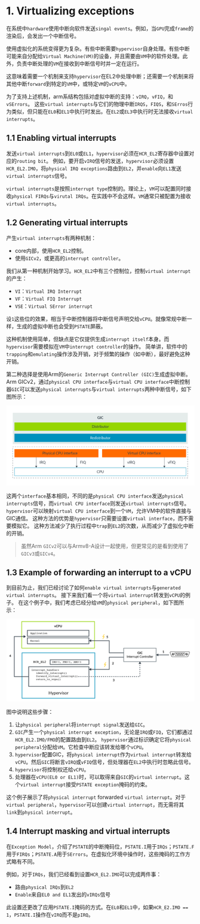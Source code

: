 # 1. Virtualizing exceptions

在系统中`hardware`使用中断向软件发送`singal events`。例如，当`GPU`完成`frame`的渲染后，会发出一个中断信号。

使用虚拟化的系统变得更为复杂。有些中断需要`hypervisor`自身处理。有些中断可能来自分配给`Virtual Machine(VM)`的设备，并且需要由`VM`中的软件处理。此外，负责中断处理的`VM`在接收到中断信号时并一定在运行。

这意味着需要一个机制来支持`hypervisor`在EL2中处理中断；还需要一个机制来将其他中断`forward`到特定的`VM`中，或特定`VM`的`vCPU`中。

为了支持上述机制，arm系结构包括对虚拟中断的支持：`vIRQ`，`vFIQ`，和`vSErrors`。
这些`virtual interrupts`与它们的物理中断`IRQS`，`FIQS`，和`SErros`行为类似，但只能在`EL0`和`EL1`中执行时发出。在`EL2`或`EL3`中执行时无法接收`virtual interrupts`。

## 1.1 Enabling virtual interrupts

发送`virtual interrupts`到`EL0`或`EL1`，`hypervisor`必须在`HCR_EL2`寄存器中设置对应的`routing bit`。
例如，要开启`vIRQ`信号的发送，`hypervisor`必须设置`HCR_EL2.IMO`，将`physical IRQ exceptions`路由到`EL2`，并`enable`向`EL1`发送`virtual interrupts`信号。

`virtual interrupts`是按照`interrupt type`控制的。理论上，`VM`可以配置同时接收`physical FIRQs`与`virutal IRQs`。在实践中不会这样。`VM`通常只被配置为接收`virtual interrupts`。

## 1.2 Generating virtual interrupts

产生`virtual interrupts`有两种机制：
- core内部，使用`HCR_EL2`控制。
- 使用`GICv2`，或更高的`interrupt controller`。

我们从第一种机制开始学习。`HCR_EL2`中有三个控制位，控制`virtual interrupt`的产生：
- `VI`：`Virtual IRQ Interrupt`
- `VF`：`Virtual FIQ Interrupt`
- `VSE`：`Virtual SError interrupt`

设`1`这些位的效果，相当于中断控制器将中断信号声明交给`vCPU`。就像常规中断一样，生成的虚拟中断也会受到`PSTATE`屏蔽。

这种机制使用简单，但缺点是它仅提供生成`interrupt itself`本身。而`hypervisor`需要模拟在`VM`中`interrupt controller`的操作。
简单讲，软件中的`trapping`和`emulating`操作涉及开销，对于频繁的操作（如中断），最好避免这种开销。

第二种选择是使用Arm的`Generic Interrupt Controller (GIC)`生成虚拟中断。
Arm GICv2，通过`physical CPU interface`与`virtual CPU interface`中断控制器`GIC`可以发送`physical interrupts`与`virtual interrupts`两种中断信号，如下图所示：

![image](./Images/0x1.png)

这两个`interface`基本相同，不同的是`physical CPU interface`发送`physical interrupts`信号，而`virtual CPU interface`则发送`virtual interrupts`信号。
`hypervisor`可以映射`virtual CPU interface`到一个`VM`，允许VM中的软件直接与GIC通信。
这种方法的优势是`hypervisor`只需要设置`virtual interface`，而不需要模拟它。
这种方法减少了执行过程中`trap`到`EL2`的次数，从而减少了虚拟化中断的开销。

> 虽然Arm `GICv2`可以与Armv8-A设计一起使用，但更常见的是看到使用了`GICv3`或`GICv4`。

## 1.3 Example of forwarding an interrupt to a vCPU

到目前为止，我们已经讨论了如何`enable virtual interrupts`与`generated virtual interrupts`。
接下来我们看一个将`virtual interrupt`转发到`vCPU`的例子。
在这个例子中，我们考虑已经分给`VM`的`physical peripheral`，如下图所示：

![image](./Images/0x2.png)

图中说明这些步骤：
1. 让`physical peripheral`将`interrupt signal`发送给`GIC`。
2. `GIC`产生一个`physical interrupt exception`，无论是`IRQ`或`FIQ`，它们都通过`HCR_EL2.IMO/FMO`的配置路由到`EL2`。
`hypervisor`通过标识确定它将`physical peripheral`分配给`VM`。它检查中断应该转发给哪个`vCPU`。
3. `hypervisor`配置GIC，将`physical interrupt`作为`virtual interrupt`转发给`vCPU`。然后`GIC`将断言`vIRQ`或`vFIQ`信号，但处理器在`EL2`中执行时忽略此信号。
4. `hypervisor`将控制权还给`vCPU`。
5. 处理器在`vCPU(EL0 or EL1)`时，可以取得来自`GIC`的`virtual interrupt`。这个`virtual interrupt`接受`PSTATE exception`掩码的约束。

这个例子展示了将`physical interrupt` forwarded `virtual interrupt`。对于`virtual peripheral`，`hypervisor`可以创建`virtual interrupt`，而无需将其`link`到`physical interrupt`。

## 1.4 Interrupt masking and virtual interrupts

在`Exception Model`，介绍了`PSTATE`的中断掩码位，`PSTATE.I`用于`IRQs`；`PSTATE.F`用于`FIRQs`；`PSTATE.A`用于`SErrors`。在虚拟化环境中操作时，这些掩码的工作方式略有不同。

例如，对于`IRQs`，我们已经看到设置`HCR_EL2.IMO`可以完成两件事：
- 路由`physical IRQs`到`EL2`
- `Enable`来自`EL0 and EL1`发出的`vIRQs`信号

此设置还更改了应用`PSTATE.I`掩码的方式。在`EL0`和`EL1`中，如果`HCR_E2.IMO == 1`，`PSTATE.I`操作在`vIRQ`而不是`pIRQ`。